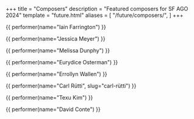 +++
title = "Composers"
description = "Featured composers for SF AGO 2024"
template = "future.html"
aliases = [
  "/future/composers/",
]
+++

<div class="performers">

<div class="featured">

{{ performer(name="Iain Farrington") }}

{{ performer(name="Jessica Meyer") }}

{{ performer(name="Melissa Dunphy") }}

{{ performer(name="Eurydice Osterman") }}

{{ performer(name="Errollyn Wallen") }}

{{ performer(name="Carl Rütti", slug="carl-rütti") }}

{{ performer(name="Texu Kim") }}

{{ performer(name="David Conte") }}

</div>

<div class="small">

</div>

</div>
